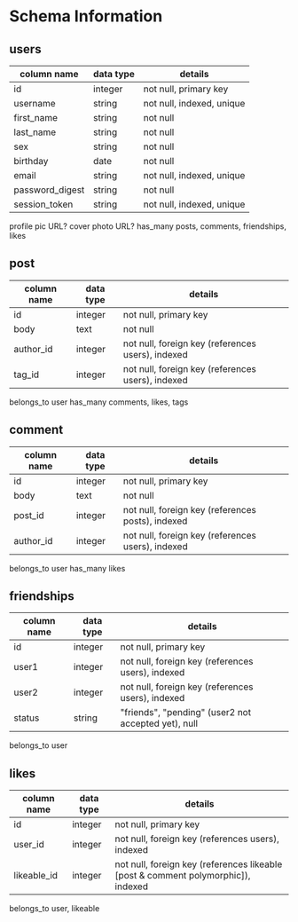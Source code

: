# Schema Information

## users
column name     | data type | details
----------------|-----------|-----------------------
id              | integer   | not null, primary key
username        | string    | not null, indexed, unique
first_name      | string    | not null
last_name       | string    | not null
sex             | string    | not null
birthday        | date      | not null
email           | string    | not null, indexed, unique
password_digest | string    | not null
session_token   | string    | not null, indexed, unique

profile pic URL? cover photo URL?
has_many posts, comments, friendships, likes

## post
column name | data type | details
------------|-----------|-----------------------
id          | integer   | not null, primary key
body        | text      | not null
author_id   | integer   | not null, foreign key (references users), indexed
tag_id      | integer   | not null, foreign key (references users), indexed

belongs_to user
has_many comments, likes, tags

## comment
column name | data type | details
------------|-----------|-----------------------
id          | integer   | not null, primary key
body        | text      | not null
post_id     | integer   | not null, foreign key (references posts), indexed
author_id   | integer   | not null, foreign key (references users), indexed

belongs_to user
has_many likes

## friendships
column name | data type | details
------------|-----------|-----------------------
id          | integer   | not null, primary key
user1       | integer   | not null, foreign key (references users), indexed
user2       | integer   | not null, foreign key (references users), indexed
status      | string    | "friends", "pending" (user2 not accepted yet), null

belongs_to user

## likes
column name | data type | details
------------|-----------|-----------------------
id          | integer   | not null, primary key
user_id     | integer   | not null, foreign key (references users), indexed
likeable_id | integer   | not null, foreign key (references likeable [post & comment polymorphic]), indexed

belongs_to user, likeable
